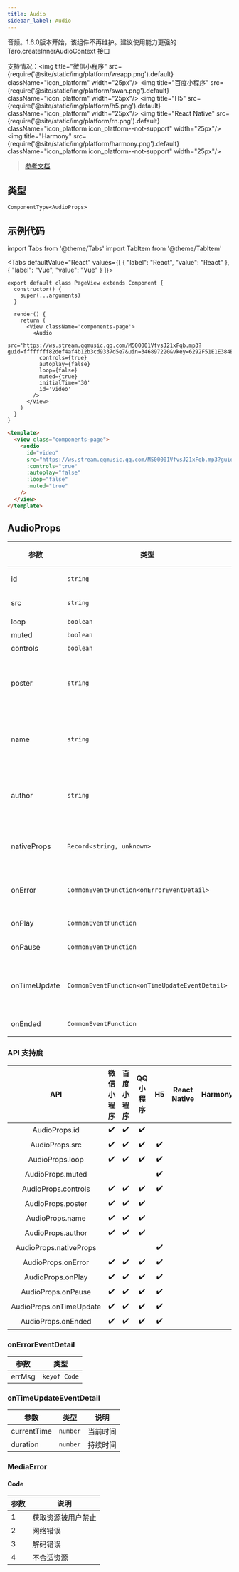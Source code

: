```yaml
---
title: Audio
sidebar_label: Audio
---
```


音频。1.6.0版本开始，该组件不再维护。建议使用能力更强的 Taro.createInnerAudioContext 接口

支持情况：<img title="微信小程序" src={require('@site/static/img/platform/weapp.png').default} className="icon_platform" width="25px"/> <img title="百度小程序" src={require('@site/static/img/platform/swan.png').default} className="icon_platform" width="25px"/> <img title="H5" src={require('@site/static/img/platform/h5.png').default} className="icon_platform" width="25px"/> <img title="React Native" src={require('@site/static/img/platform/rn.png').default} className="icon_platform icon_platform--not-support" width="25px"/> <img title="Harmony" src={require('@site/static/img/platform/harmony.png').default} className="icon_platform icon_platform--not-support" width="25px"/>

> [参考文档](https://developers.weixin.qq.com/miniprogram/dev/component/audio.html)

## 类型

```tsx
ComponentType<AudioProps>
```

## 示例代码

import Tabs from '@theme/Tabs'
import TabItem from '@theme/TabItem'

<Tabs
  defaultValue="React"
  values={[
  {
    "label": "React",
    "value": "React"
  },
  {
    "label": "Vue",
    "value": "Vue"
  }
]}>
<TabItem value="React">

```tsx
export default class PageView extends Component {
  constructor() {
    super(...arguments)
  }

  render() {
    return (
      <View className='components-page'>
        <Audio
          src='https://ws.stream.qqmusic.qq.com/M500001VfvsJ21xFqb.mp3?guid=ffffffff82def4af4b12b3cd9337d5e7&uin=346897220&vkey=6292F51E1E384E06DCBDC9AB7C49FD713D632D313AC4858BACB8DDD29067D3C601481D36E62053BF8DFEAF74C0A5CCFADD6471160CAF3E6A&fromtag=46'
          controls={true}
          autoplay={false}
          loop={false}
          muted={true}
          initialTime='30'
          id='video'
        />
      </View>
    )
  }
}
```
</TabItem>
<TabItem value="Vue">

```html
<template>
  <view class="components-page">
    <audio
      id="video"
      src="https://ws.stream.qqmusic.qq.com/M500001VfvsJ21xFqb.mp3?guid=ffffffff82def4af4b12b3cd9337d5e7&uin=346897220&vkey=6292F51E1E384E06DCBDC9AB7C49FD713D632D313AC4858BACB8DDD29067D3C601481D36E62053BF8DFEAF74C0A5CCFADD6471160CAF3E6A&fromtag=46"
      :controls="true"
      :autoplay="false"
      :loop="false"
      :muted="true"
    />
  </view>
</template>
```
</TabItem>
</Tabs>

## AudioProps

| 参数 | 类型 | 默认值 | 必填 | 说明 |
| --- | --- | :---: | :---: | --- |
| id | `string` |  | 否 | audio 组件的唯一标识符 |
| src | `string` |  | 否 | 要播放音频的资源地址 |
| loop | `boolean` | `false` | 否 | 是否循环播放 |
| muted | `boolean` | `false` | 否 | 是否静音播放 |
| controls | `boolean` | `false` | 否 | 是否显示默认控件 |
| poster | `string` |  | 否 | 默认控件上的音频封面的图片资源地址，如果 controls 属性值为 false 则设置 poster 无效 |
| name | `string` | `"未知音频"` | 否 | 默认控件上的音频名字，如果 controls 属性值为 false 则设置 name 无效 |
| author | `string` | `"未知作者"` | 否 | 默认控件上的作者名字，如果 controls 属性值为 false 则设置 author 无效 |
| nativeProps | `Record<string, unknown>` |  | 否 | 用于透传 `WebComponents` 上的属性到内部 H5 标签上 |
| onError | `CommonEventFunction<onErrorEventDetail>` |  | 否 | 当发生错误时触发 error 事件，detail = {errMsg: MediaError.code} |
| onPlay | `CommonEventFunction` |  | 否 | 当开始/继续播放时触发play事件 |
| onPause | `CommonEventFunction` |  | 否 | 当暂停播放时触发 pause 事件 |
| onTimeUpdate | `CommonEventFunction<onTimeUpdateEventDetail>` |  | 否 | 当播放进度改变时触发 timeupdate 事件，detail = {currentTime, duration} |
| onEnded | `CommonEventFunction` |  | 否 | 当播放到末尾时触发 ended 事件 |

### API 支持度

| API | 微信小程序 | 百度小程序 | QQ 小程序 | H5 | React Native | Harmony |
| :---: | :---: | :---: | :---: | :---: | :---: | :---: |
| AudioProps.id | ✔️ | ✔️ | ✔️ |  |  |  |
| AudioProps.src | ✔️ | ✔️ | ✔️ | ✔️ |  |  |
| AudioProps.loop | ✔️ | ✔️ | ✔️ | ✔️ |  |  |
| AudioProps.muted |  |  |  | ✔️ |  |  |
| AudioProps.controls | ✔️ | ✔️ | ✔️ | ✔️ |  |  |
| AudioProps.poster | ✔️ | ✔️ | ✔️ |  |  |  |
| AudioProps.name | ✔️ | ✔️ | ✔️ |  |  |  |
| AudioProps.author | ✔️ | ✔️ | ✔️ |  |  |  |
| AudioProps.nativeProps |  |  |  | ✔️ |  |  |
| AudioProps.onError | ✔️ | ✔️ | ✔️ | ✔️ |  |  |
| AudioProps.onPlay | ✔️ | ✔️ | ✔️ | ✔️ |  |  |
| AudioProps.onPause | ✔️ | ✔️ | ✔️ | ✔️ |  |  |
| AudioProps.onTimeUpdate | ✔️ | ✔️ | ✔️ | ✔️ |  |  |
| AudioProps.onEnded | ✔️ | ✔️ | ✔️ | ✔️ |  |  |

### onErrorEventDetail

| 参数 | 类型 |
| --- | --- |
| errMsg | `keyof Code` |

### onTimeUpdateEventDetail

| 参数 | 类型 | 说明 |
| --- | --- | --- |
| currentTime | `number` | 当前时间 |
| duration | `number` | 持续时间 |

### MediaError

#### Code

| 参数 | 说明 |
| --- | --- |
| 1 | 获取资源被用户禁止 |
| 2 | 网络错误 |
| 3 | 解码错误 |
| 4 | 不合适资源 |
